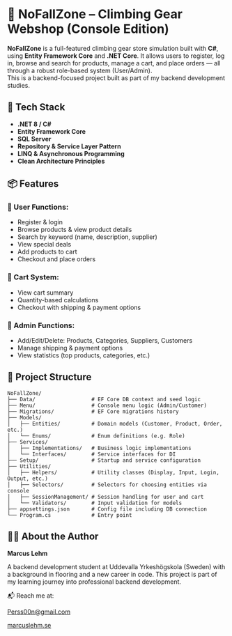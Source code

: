 # 🧗 NoFallZone – Climbing Gear Webshop (Console Edition)

**NoFallZone** is a full-featured climbing gear store simulation built with **C#**, using **Entity Framework Core** and **.NET Core**. It allows users to register, log in, browse and search for products, manage a cart, and place orders — all through a robust role-based system (User/Admin).  
This is a backend-focused project built as part of my backend development studies.

## 🔧 Tech Stack

- **.NET 8 / C#**
- **Entity Framework Core**
- **SQL Server**
- **Repository & Service Layer Pattern**
- **LINQ & Asynchronous Programming**
- **Clean Architecture Principles**

## 📦 Features

### 👤 User Functions:
- Register & login
- Browse products & view product details
- Search by keyword (name, description, supplier)
- View special deals
- Add products to cart
- Checkout and place orders

### 🛒 Cart System:
- View cart summary
- Quantity-based calculations
- Checkout with shipping & payment options

### 🔐 Admin Functions:
- Add/Edit/Delete: Products, Categories, Suppliers, Customers
- Manage shipping & payment options
- View statistics (top products, categories, etc.)

## 📁 Project Structure

```plaintext
NoFallZone/
├── Data/                  # EF Core DB context and seed logic
├── Menu/                  # Console menu logic (Admin/Customer)
├── Migrations/            # EF Core migrations history
├── Models/
│   ├── Entities/          # Domain models (Customer, Product, Order, etc.)
│   └── Enums/             # Enum definitions (e.g. Role)
├── Services/
│   ├── Implementations/   # Business logic implementations
│   └── Interfaces/        # Service interfaces for DI
├── Setup/                 # Startup and service configuration
├── Utilities/
│   ├── Helpers/           # Utility classes (Display, Input, Login, Output, etc.)
│   ├── Selectors/         # Selectors for choosing entities via console
│   ├── SessionManagement/ # Session handling for user and cart
│   └── Validators/        # Input validation for models
├── appsettings.json       # Config file including DB connection
└── Program.cs             # Entry point
```

## 👨‍💻 About the Author

**Marcus Lehm**

A backend development student at Uddevalla Yrkeshögskola (Sweden) with a background in flooring and a new career in code.
This project is part of my learning journey into professional backend development.

📬 Reach me at:

Perss00n@gmail.com

<a href="https://marcuslehm.se" target="_blank" rel="noopener noreferrer">marcuslehm.se</a>

